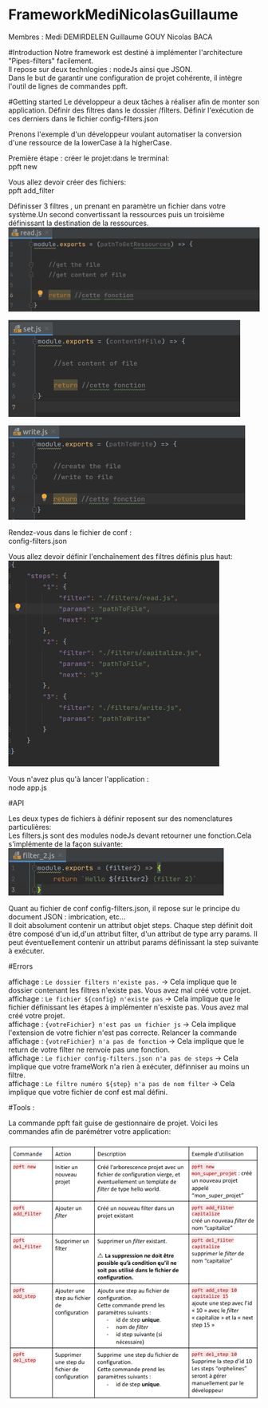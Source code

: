 # FrameworkMediNicolasGuillaume
Membres : Medi DEMIRDELEN Guillaume GOUY Nicolas BACA  


#Introduction
Notre framework est destiné à implémenter l'architecture "Pipes-filters" facilement.  
Il repose sur deux technlogies : nodeJs ainsi que JSON.  
Dans le but de garantir une configuration de projet cohérente, il intègre l'outil de lignes de commandes ppft.  

#Getting started
Le développeur a deux tâches à réaliser afin de monter son application.
Définir des filtres dans le dossier /filters.
Définir l'exécution de ces derniers dans le fichier config-filters.json 


Prenons l'exemple d'un développeur voulant automatiser la conversion d'une ressource de la lowerCase à la higherCase.  

Première étape : créer le projet:dans le trerminal:  
ppft new 

Vous allez devoir créer des fichiers:  
ppft add_filter

Définisser 3 filtres , un prenant en paramètre un fichier dans votre système.Un second convertissant la ressources puis un troisième définissant la destination de la ressources.  
![image](https://github.com/guillaume8080/FrameworkMediNicolasGuillaume/blob/main/ressourcesReadMe/read.png)  

![image](https://github.com/guillaume8080/FrameworkMediNicolasGuillaume/blob/main/ressourcesReadMe/set.png)  

![image](https://github.com/guillaume8080/FrameworkMediNicolasGuillaume/blob/main/ressourcesReadMe/writeFile.png)  



Rendez-vous dans le fichier de conf :  
config-filters.json   

Vous allez devoir définir l'enchaînement des filtres définis plus haut:  
![image](https://github.com/guillaume8080/FrameworkMediNicolasGuillaume/blob/main/ressourcesReadMe/write.js.png)

Vous n'avez plus qu'à lancer l'application :  
node app.js

#API

Les deux types de fichiers à définir reposent sur des nomenclatures particulières:  
Les filters.js sont des modules nodeJs devant retourner une fonction.Cela s'implémente de la façon suivante:  
![image](https://github.com/guillaume8080/FrameworkMediNicolasGuillaume/blob/main/ressourcesReadMe/retourFonction.png)  

Quant au fichier de conf config-filters.json, il repose sur le principe du document JSON : imbrication, etc...  
Il doit absolument contenir un attribut objet steps. Chaque step définit doit être composé d'un id,d'un attribut filter, d'un attribut de type arry params. Il peut éventuellement contenir un attribut params définissant la step suivante à exécuter.

#Errors

affichage : `Le dossier filters n'existe pas.`  &#8594;  Cela implique que le dossier contenant les filtres n'existe pas. Vous avez mal créé votre projet.  
affichage : `Le fichier ${config} n'existe pas` &#8594;  Cela implique que le fichier définissant les étapes à implémenter n'esxiste pas. Vous avez mal créé votre projet.  
affichage : `{votreFichier} n'est pas un fichier js` &#8594;  Cela implique l'extension de votre fichier n'est pas correcte. Relancer la commande  
affichage :  `{votreFichier} n'a pas de fonction`  &#8594;  Cela implique que le return de votre filter ne renvoie pas une fonction.  
affichage : `Le fichier config-filters.json n'a pas de steps`  &#8594; Cela implique que votre frameWork n'a rien à exécuter, définniser au moins un filtre.  
affichage : `Le filtre numéro ${step} n'a pas de nom filter` &#8594; Cela implique que votre fichier de conf est mal défini.  

#Tools :

La commande ppft fait guise de gestionnaire de projet. Voici les commandes afin de parémétrer votre application:  

![image](https://github.com/guillaume8080/FrameworkMediNicolasGuillaume/blob/main/ressourcesReadMe/ppft.png)  



